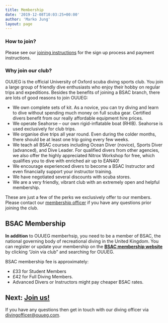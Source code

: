 ```yaml
---
title: Membership
date: '2019-12-08T10:03:25+00:00'
author: 'Marko Jung'
layout: page
---
```


### How to join?

Please see our [joining instructions](/membership/join) for the sign up process and payment instructions.

### Why join our club?

OUUEG is the official University of Oxford scuba diving sports club. You join a large group of friendly dive enthusiasts who enjoy their hobby on regular trips and expeditions. Besides the benefits of joining a BSAC branch, there are lots of good reasons to join OUUEG:

- We own complete sets of kit. As a novice, you can try diving and learn to dive without spending much money on full scuba gear. Certified divers benefit from our really affordable equipment hire prices.
- We operate Seahorse – our own rigid-inflatable boat (RHIB). Seahorse is used exclusively for club trips.
- We organise dive trips all year round. Even during the colder months, there should be at least one trip going every few weeks.
- We teach all BSAC courses including Ocean Diver (novice), Sports Diver (advanced), and Dive Leader. For qualified divers from other agencies, we also offer the highly appreciated Nitrox Workshop for free, which qualifies you to dive with enriched air up to EAN40!
- We encourage experienced divers to become a BSAC Instructor and even financially support your instructor training.
- We have negotiated several discounts with scuba stores.
- We are a very friendly, vibrant club with an extremely open and helpful membership.

These are just a few of the perks we exclusively offer to our members. Please contact our [membership officer](mailto:membership@ouueg.com) if you have any questions prior joining the club.
## BSAC Membership

**In addition** to OUUEG memberhsip, you need to be a member of BSAC, the national governing body of recreational diving in the United Kingdom. You can register or update your membership on the [**BSAC membership website**](https://www.bsac.com/membership/) by clicking “Join via club” and searching for OUUEG.

BSAC membership fee is approximately:

- £33 for Student Members
- £42 for Full Diving Members.
- Advanced Divers or Instructors might pay cheaper BSAC rates.

## Next: [Join us!](/membership/join/)

If you have any questions then get in touch with our diving officer via [divingofficer@ouueg.com](mailto:divingofficer@ouueg.com).

